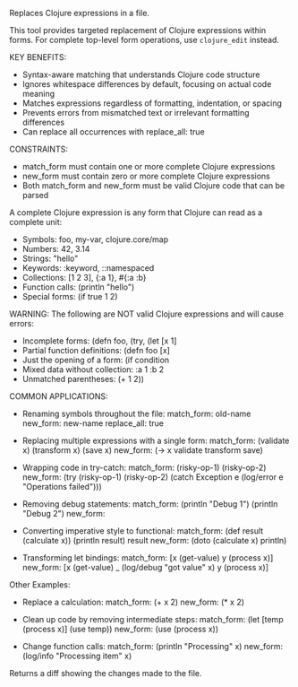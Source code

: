 Replaces Clojure expressions in a file.

This tool provides targeted replacement of Clojure expressions within forms. For complete top-level form operations, use `clojure_edit` instead.

KEY BENEFITS:
- Syntax-aware matching that understands Clojure code structure
- Ignores whitespace differences by default, focusing on actual code meaning
- Matches expressions regardless of formatting, indentation, or spacing
- Prevents errors from mismatched text or irrelevant formatting differences
- Can replace all occurrences with replace_all: true

CONSTRAINTS:
- match_form must contain one or more complete Clojure expressions
- new_form must contain zero or more complete Clojure expressions
- Both match_form and new_form must be valid Clojure code that can be parsed

A complete Clojure expression is any form that Clojure can read as a complete unit:
- Symbols: foo, my-var, clojure.core/map
- Numbers: 42, 3.14
- Strings: "hello"
- Keywords: :keyword, ::namespaced
- Collections: [1 2 3], {:a 1}, #{:a :b}
- Function calls: (println "hello")
- Special forms: (if true 1 2)

WARNING: The following are NOT valid Clojure expressions and will cause errors:
- Incomplete forms: (defn foo, (try, (let [x 1]
- Partial function definitions: (defn foo [x] 
- Just the opening of a form: (if condition
- Mixed data without collection: :a 1 :b 2
- Unmatched parentheses: (+ 1 2))

COMMON APPLICATIONS:
- Renaming symbols throughout the file: 
    match_form:  old-name 
    new_form:    new-name
    replace_all: true

- Replacing multiple expressions with a single form:
    match_form:  (validate x) (transform x) (save x)
    new_form:    (-> x validate transform save)

- Wrapping code in try-catch:
    match_form:  (risky-op-1) (risky-op-2)
    new_form:    (try
                   (risky-op-1)
                   (risky-op-2)
                   (catch Exception e
                     (log/error e "Operations failed")))

- Removing debug statements:
    match_form:  (println "Debug 1") (println "Debug 2")
    new_form:    

- Converting imperative style to functional:
    match_form:  (def result (calculate x)) (println result) result
    new_form:    (doto (calculate x) println)

- Transforming let bindings:
    match_form:  [x (get-value) y (process x)]
    new_form:    [x (get-value) 
                  _ (log/debug "got value" x)
                  y (process x)]

Other Examples:
- Replace a calculation:
    match_form:  (+ x 2)
    new_form:    (* x 2)

- Clean up code by removing intermediate steps:
    match_form:  (let [temp (process x)] (use temp)) 
    new_form:    (use (process x))

- Change function calls:
    match_form:  (println "Processing" x)
    new_form:    (log/info "Processing item" x)

Returns a diff showing the changes made to the file.
